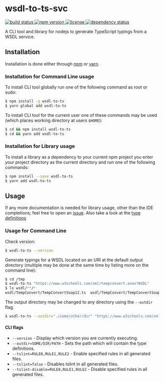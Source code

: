 # wsdl-to-ts-svc

<a href="https://travis-ci.org/TimLuq/wsdl-to-ts">
    <img src="https://travis-ci.org/TimLuq/wsdl-to-ts.svg?branch=master"
         alt="build status" />
</a>
<a href="https://www.npmjs.com/package/wsdl-to-ts">
    <img src="https://img.shields.io/npm/v/wsdl-to-ts.svg"
         alt="npm version" />
</a>
<a href="https://github.com/TimLuq/wsdl-to-ts/blob/master/LICENSE">
    <img src="https://img.shields.io/npm/l/wsdl-to-ts.svg"
         alt="license" />
</a>
<a href="https://david-dm.org/TimLuq/wsdl-to-ts">
    <img src="https://david-dm.org/TimLuq/wsdl-to-ts/status.svg"
         alt="dependency status" />
</a>

A CLI tool and library for nodejs to generate TypeScript typings from a WSDL service.

## Installation
Installation is done either through [npm](https://npmjs.com) or [yarn](https://yarnpkg.com).

### Installation for Command Line usage

To install CLI tool globally run one of the following command as root or sudo:
```sh
$ npm install -g wsdl-to-ts
$ yarn global add wsdl-to-ts
```

To install CLI tool for the current user one of these commands may be used (which places working directory at users `$HOME`):
```sh
$ cd && npm install wsdl-to-ts
$ cd && yarn add wsdl-to-ts
```

### Installation for Library usage

To install a library as a dependency to your current npm project you enter your project directory as the current directory and run one of the following commands:
```sh
$ npm install --save wsdl-to-ts
$ yarn add wsdl-to-ts
```

## Usage

If any more documentation is needed for library usage, other than the IDE completions; feel free to open an [issue](https://github.com/TimLuq/wsdl-to-ts/issues). Also take a look at the [type definitions](https://github.com/TimLuq/wsdl-to-ts/blob/master/esm/wsdl-to-ts.d.ts)

### Usage for Command Line

Check version:
```sh
$ wsdl-to-ts --version
```

Generate typings for a WSDL located on an URI at the default output directory (multiple may be done at the same time by listing more on the command line):
```sh
$ cd /tmp
$ wsdl-to-ts "https://www.w3schools.com/xml/tempconvert.asmx?WSDL"
$ ls wsdl/**/*
wsdl/TempConvert/TempConvertSoap12.ts  wsdl/TempConvert/TempConvertSoap.ts
```

The output directory may be changed to any directory using the `--outdir` flag.
```sh
$ wsdl-to-ts --outdir="./some/other/dir" "https://www.w3schools.com/xml/tempconvert.asmx?WSDL"
```

#### CLI flags
* `--version` - Display which version you are currently executing.
* `--outdir=SOME/DIR/PATH` - Sets the path which will contain the type definitions.
* `--tslint=RULE0,RULE1,RULE2` - Enable specified rules in all generated files.
* `--tslint=false` - Disables tslint in all generated files.
* `--tslint-disable=RULE0,RULE1,RULE2` - Disable specified rules in all generated files.
